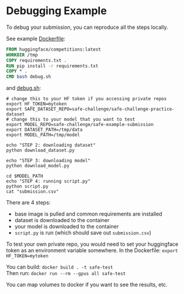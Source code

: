 # Debugging Example

To debug your submission, you can reproduce all the steps locally.

See example [Dockerfile](Dockerfile):

```Dockerfile
FROM huggingface/competitions:latest
WORKDIR /tmp
COPY requirements.txt .
RUN pip install -r requirements.txt
COPY * .
CMD bash debug.sh
```

and [debug.sh](debug.sh):

```shell
# change this to your HF token if you accessing private repos
export HF_TOKEN=mytoken 
export SAFE_DATASET_REPO=safe-challenge/safe-challenge-practice-dataset
# change this to your model that you want to test
export MODEL_REPO=safe-challenge/safe-example-submission
export DATASET_PATH=/tmp/data
export MODEL_PATH=/tmp/model 

echo "STEP 2: downloading dataset"
python download_dataset.py

echo "STEP 3: downloading model"
python download_model.py

cd $MODEL_PATH
echo "STEP 4: running script.py"
python script.py
cat "submission.csv"
```

There are 4 steps:
- base image is pulled and common requirements are installed
- dataset is downloaded to the container 
- your model is downloaded to the container
- `script.py` is run (which should save out `submission.csv`)

To test your own private repo, you would need to set your huggingface token as an environment variable somewhere. In the Dockerfile: `export HF_TOKEN=mytoken`

You can build: `docker build . -t safe-test`  
Then run: `docker run --rm --gpus all safe-test`   

You can map volumes to docker if you want to see the results, etc.


